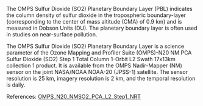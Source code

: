 The OMPS Sulfur Dioxide (SO2) Planetary Boundary Layer (PBL) indicates the column density of sulfur dioxide in the tropospheric boundary-layer (corresponding to the center of mass altitude (CMA) of 0.9 km) and is measured in Dobson Units (DU). The planetary boundary layer is often used in studies on near-surface pollution.

The OMPS Sulfur Dioxide (SO2) Planetary Boundary Layer is a science parameter of the Ozone Mapping and Profiler Suite (OMPS)-N20 NM PCA Sulfur Dioxide (SO2) Step 1 Total Column 1-Orbit L2 Swath 17x13km collection 1 product. It is available from the OMPS Nadir-Mapper (NM) sensor on the joint NASA/NOAA NOAA-20 (JPSS-1) satellite. The sensor resolution is 25 km, imagery resolution is 2 km, and the temporal resolution is daily.

References: [OMPS_N20_NMSO2_PCA_L2_Step1_NRT](https://disc.gsfc.nasa.gov/datasets/OMPS_N20_NMSO2_PCA_L2_Step1_1/summary)

